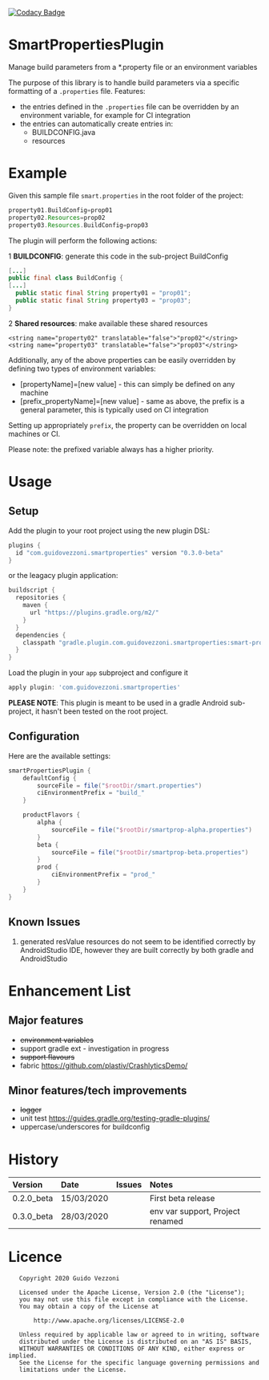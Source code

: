 [![Codacy Badge](https://api.codacy.com/project/badge/Grade/2e39b28f9cea49c28bdd3cfd8318b5c2)](https://www.codacy.com/manual/guidovezzoni/smart-properties?utm_source=github.com&amp;utm_medium=referral&amp;utm_content=guidovezzoni/smart-properties&amp;utm_campaign=Badge_Grade)

# SmartPropertiesPlugin
Manage build parameters from a *.property file or an environment variables

The purpose of this library is to handle build parameters via a specific formatting of a `.properties` file.
Features:
*  the entries defined in the `.properties` file can be overridden by an environment variable, for example for CI integration
*  the entries can automatically create entries in:
   *  BUILDCONFIG.java
   *  resources
  
  
# Example
Given this sample file `smart.properties` in the root folder of the project:
```groovy
property01.BuildConfig=prop01
property02.Resources=prop02
property03.Resources.BuildConfig=prop03
```
The plugin will perform the following actions:

1 **BUILDCONFIG**: generate this code in the sub-project BuildConfig
```java
[...]
public final class BuildConfig {
[...]
  public static final String property01 = "prop01";
  public static final String property03 = "prop03";
}
``` 

2  **Shared resources**: make available these shared resources
```
<string name="property02" translatable="false">"prop02"</string>
<string name="property03" translatable="false">"prop03"</string>
``` 

Additionally, any of the above properties can be easily overridden by defining two types of environment variables:
*  [propertyName]=[new value] -  this can simply be defined on any machine 
*  [prefix_propertyName]=[new value] - same as above, the prefix is a general parameter, this is typically used on CI integration

Setting up appropriately `prefix`, the property can be overridden on local machines or CI.

Please note: the prefixed variable always has a higher priority.


# Usage

## Setup
Add the plugin to your root project using the new plugin DSL:
```groovy
plugins {
  id "com.guidovezzoni.smartproperties" version "0.3.0-beta"
}
```
or the leagacy plugin application:
```groovy
buildscript {
  repositories {
    maven {
      url "https://plugins.gradle.org/m2/"
    }
  }
  dependencies {
    classpath "gradle.plugin.com.guidovezzoni.smartproperties:smart-properties:0.3.0-beta"
  }
}
```
Load the plugin in your `app` subproject and configure it
```groovy
apply plugin: 'com.guidovezzoni.smartproperties'
```

**PLEASE NOTE**: This plugin is meant to be used in a gradle Android sub-project, it hasn't been tested on the root project.

## Configuration

Here are the available settings:

```groovy
smartPropertiesPlugin {
    defaultConfig {
        sourceFile = file("$rootDir/smart.properties")
        ciEnvironmentPrefix = "build_"
    }

    productFlavors {
        alpha {
            sourceFile = file("$rootDir/smartprop-alpha.properties")
        }
        beta {
            sourceFile = file("$rootDir/smartprop-beta.properties")
        }
        prod {
            ciEnvironmentPrefix = "prod_"
        }
    }
}
```

## Known Issues
1.  generated resValue resources do not seem to be identified correctly by AndroidStudio IDE, however they are built correctly by both gradle and AndroidStudio

# Enhancement List

## Major features
*  ~~environment variables~~
*  support gradle ext - investigation in progress
*  ~~support flavours~~
*  fabric https://github.com/plastiv/CrashlyticsDemo/

## Minor features/tech improvements
*  ~~logger~~
*  unit test https://guides.gradle.org/testing-gradle-plugins/
*   uppercase/underscores for buildconfig

# History
| Version     | Date       | Issues        | Notes                                      |
|:------------|:-----------|:--------------|:-------------------------------------------|
| 0.2.0_beta  | 15/03/2020 |               | First beta release                         |
| 0.3.0_beta  | 28/03/2020 |               | env var support, Project renamed           |

# Licence
```
   Copyright 2020 Guido Vezzoni

   Licensed under the Apache License, Version 2.0 (the "License");
   you may not use this file except in compliance with the License.
   You may obtain a copy of the License at

       http://www.apache.org/licenses/LICENSE-2.0

   Unless required by applicable law or agreed to in writing, software
   distributed under the License is distributed on an "AS IS" BASIS,
   WITHOUT WARRANTIES OR CONDITIONS OF ANY KIND, either express or implied.
   See the License for the specific language governing permissions and
   limitations under the License.
```
